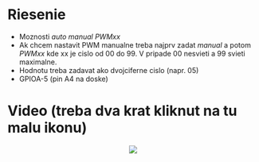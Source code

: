 # Riesenie
- Moznosti $auto$ $manual$ $PWMxx$
- Ak chcem nastavit PWM manualne treba najprv zadat $manual$ a potom $PWMxx$ kde xx je cislo od 00 do 99. V pripade 00 nesvieti a 99 svieti maximalne.
- Hodnotu treba zadavat ako dvojciferne cislo (napr. 05)
- GPIOA-5 (pin A4 na doske)

# Video (treba dva krat kliknut na tu malu ikonu)
<p align="center">
    <img src="https://github.com/LeviusN/vrs_10_nove/issues/2#issue-1074329898" >
</p>

